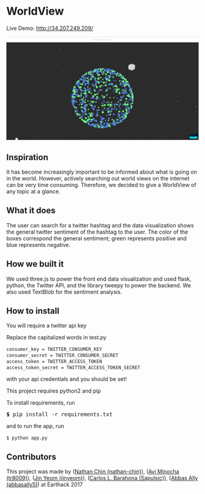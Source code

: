 # WorldView
Live Demo: http://34.207.249.209/

![WorldView](worldviews.png?raw=true)

## Inspiration
It has become increasingly important to be informed about what is going on in the world. However, actively searching out world views on the internet can be very time consuming. Therefore, we decided to give a WorldView of any topic at a glance.

## What it does
The user can search for a twitter hashtag and the data visualization shows the general twitter sentiment of the hashtag to the user. The color of the boxes correspond the general sentiment; green represents positive and blue represents negative.

## How we built it
We used three.js to power the front end data visualization and used flask, python, the Twitter API, and the library tweepy to power the backend. We also used TextBlob for the sentiment analysis.

## How to install
You will require a twitter api key

Replace the capitalized words in test.py
```
consumer_key = TWITTER_CONSUMER_KEY
consumer_secret = TWITTER_CONSUMER_SECRET
access_token = TWITTER_ACCESS_TOKEN
access_token_secret = TWITTER_ACCESS_TOKEN_SECRET
```
with your api credentials and you should be set!


This project requires python2 and pip

To install requirements, run
<pre>
<b>$</b> pip install -r requirements.txt
</pre>
and to run the app, run
```
$ python app.py
```

## Contributors
This project was made by ([Nathan Chin (nathan-chin)](https://github.com/nathan-chin)), ([Avi Minocha (tr8009)](https://github.com/tr8009)), ([Jin Yeom (jinyeom)](https://github.com/jinyeom)), ([Carlos L. Barahona (Sapulsic)](https://github.com/Sapulsic)), ([Abbas Ally (abbasally5)](https://github.com/abbasally5)) at Earthack 2017
